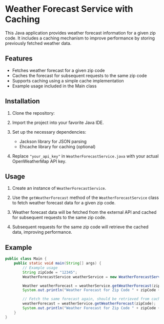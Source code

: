 # Weather Forecast Service with Caching

This Java application provides weather forecast information for a given zip code. It includes a caching mechanism to improve performance by storing previously fetched weather data.

## Features

- Fetches weather forecast for a given zip code
- Caches the forecast for subsequent requests to the same zip code
- Supports caching using a simple cache implementation
- Example usage included in the Main class

## Installation

1. Clone the repository:


2. Import the project into your favorite Java IDE.

3. Set up the necessary dependencies:

   - Jackson library for JSON parsing
   - Ehcache library for caching (optional)

4. Replace `"your_api_key"` in `WeatherForecastService.java` with your actual OpenWeatherMap API key.

## Usage

1. Create an instance of `WeatherForecastService`.

2. Use the `getWeatherForecast` method of the `WeatherForecastService` class to fetch weather forecast data for a given zip code.

3. Weather forecast data will be fetched from the external API and cached for subsequent requests to the same zip code.

4. Subsequent requests for the same zip code will retrieve the cached data, improving performance.

## Example

```java
public class Main {
    public static void main(String[] args) {
        // Example usage
        String zipCode = "12345";
        WeatherForecastService weatherService = new WeatherForecastService();

        Weather weatherForecast = weatherService.getWeatherForecast(zipCode);
        System.out.println("Weather Forecast for Zip Code " + zipCode + ": " + weatherForecast);

        // Fetch the same forecast again, should be retrieved from cache
        weatherForecast = weatherService.getWeatherForecast(zipCode);
        System.out.println("Weather Forecast for Zip Code " + zipCode + " (from cache): " + weatherForecast);
    }
}

